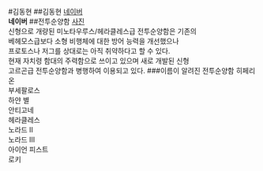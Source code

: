#김동현
##김동현
  [네이버](www.naver.com)  
   **네이버**
##전투순양함
  [사진](http://www.imgbase.info/images/safe-wallpapers/video_games/starcraft/22145_starcraft_starcraft_2_battlecruiser.jpg)  
   신형으로 개량된 미노타우루스/헤라클레스급 전투순양함은 기존의  
    베헤모스급보다 소형 비행체에 대한 방어 능력을 개선했으나  
     프로토스나 저그를 상대로는 아직 취약하다고 할 수 있다.  
      현재 자치령 함대의 주력함으로 쓰이고 있으며 새로 개발된 신형  
       고르곤급 전투순양함과 병행하여 이용되고 있다.
###이름이 알려진 전투순양함
  히페리온  
   부세팔로스  
    하얀 별  
     안티고네  
      헤라클레스  
       노라드 II  
        노라드 III  
         아이언 피스트  
          로키
